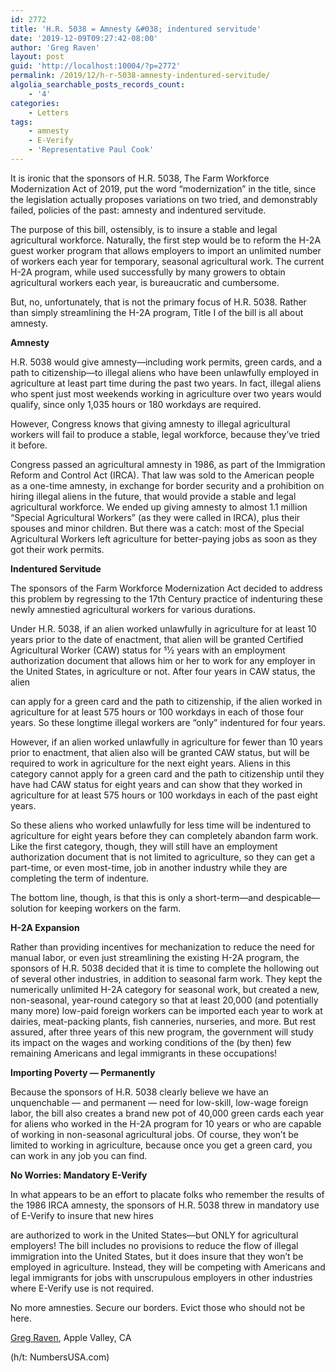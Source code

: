 ```yaml
---
id: 2772
title: 'H.R. 5038 = Amnesty &#038; indentured servitude'
date: '2019-12-09T09:27:42-08:00'
author: 'Greg Raven'
layout: post
guid: 'http://localhost:10004/?p=2772'
permalink: /2019/12/h-r-5038-amnesty-indentured-servitude/
algolia_searchable_posts_records_count:
    - '4'
categories:
    - Letters
tags:
    - amnesty
    - E-Verify
    - 'Representative Paul Cook'
---
```


It is ironic that the sponsors of H.R. 5038, The Farm Workforce Modernization Act of 2019, put the word “modernization” in the title, since the legislation actually proposes variations on two tried, and demonstrably failed, policies of the past: amnesty and indentured servitude.

The purpose of this bill, ostensibly, is to insure a stable and legal agricultural workforce. Naturally, the first step would be to reform the H-2A guest worker program that allows employers to import an unlimited number of workers each year for temporary, seasonal agricultural work. The current H-2A program, while used successfully by many growers to obtain agricultural workers each year, is bureaucratic and cumbersome.

But, no, unfortunately, that is not the primary focus of H.R. 5038. Rather than simply streamlining the H-2A program, Title I of the bill is all about amnesty.

**Amnesty**

H.R. 5038 would give amnesty—including work permits, green cards, and a path to citizenship—to illegal aliens who have been unlawfully employed in agriculture at least part time during the past two years. In fact, illegal aliens who spent just most weekends working in agriculture over two years would qualify, since only 1,035 hours or 180 workdays are required.

However, Congress knows that giving amnesty to illegal agricultural workers will fail to produce a stable, legal workforce, because they’ve tried it before.

Congress passed an agricultural amnesty in 1986, as part of the Immigration Reform and Control Act (IRCA). That law was sold to the American people as a one-time amnesty, in exchange for border security and a prohibition on hiring illegal aliens in the future, that would provide a stable and legal agricultural workforce. We ended up giving amnesty to almost 1.1 million “Special Agricultural Workers” (as they were called in IRCA), plus their spouses and minor children. But there was a catch: most of the Special Agricultural Workers left agriculture for better-paying jobs as soon as they got their work permits.

**Indentured Servitude**

The sponsors of the Farm Workforce ​Modernization​ Act decided to address this problem by regressing to the 17th Century practice of indenturing these newly amnestied agricultural workers for various durations.

Under H.R. 5038, if an alien worked unlawfully in agriculture for at least 10 years prior to the date of enactment, that alien will be granted Certified Agricultural Worker (CAW) status for 51⁄2 years with an employment authorization document that allows him or her to work for any employer in the United States, in agriculture or not. After four years in CAW status, the alien

can apply for a green card and the path to citizenship, if the alien worked in agriculture for at least 575 hours or 100 workdays in each of those four years. So these longtime illegal workers are “only” indentured for four years.

However, if an alien worked unlawfully in agriculture for fewer than 10 years prior to enactment, that alien also will be granted CAW status, but will be required to work in agriculture for the next eight years. Aliens in this category cannot apply for a green card and the path to citizenship until they have had CAW status for eight years and can show that they worked in agriculture for at least 575 hours or 100 workdays in ​each​ of the past eight years.

So these aliens who worked unlawfully for less time will be indentured to agriculture for eight years before they can completely abandon farm work. Like the first category, though, they will still have an employment authorization document that is not limited to agriculture, so they can get a part-time, or even most-time, job in another industry while they are completing the term of indenture.

The bottom line, though, is that this is only a short-term—and despicable—solution for keeping workers on the farm.

**H-2A Expansion**

Rather than providing incentives for mechanization to reduce the need for manual labor, or even just streamlining the existing H-2A program, the sponsors of H.R. 5038 decided that it is time to complete the hollowing out of several other industries, in addition to seasonal farm work. They kept the numerically unlimited H-2A category for seasonal work, but created a new, non-seasonal, year-round category so that at least 20,000 (and potentially many more) low-paid foreign workers can be imported each year to work at dairies, meat-packing plants, fish canneries, nurseries, and more. But rest assured, after three years of this new program, the government will study its impact on the wages and working conditions of the (by then) few remaining Americans and legal immigrants in these occupations!

**Importing Poverty — Permanently**

Because the sponsors of H.R. 5038 clearly believe we have an unquenchable — and permanent — need for low-skill, low-wage foreign labor, the bill also creates a brand new pot of 40,000 green cards each year for aliens who worked in the H-2A program for 10 years or who are capable of working in non-seasonal agricultural jobs. Of course, they won’t be limited to working in agriculture, because once you get a green card, you can work in any job you can find.

**No Worries: Mandatory E-Verify**

In what appears to be an effort to placate folks who remember the results of the 1986 IRCA amnesty, the sponsors of H.R. 5038 threw in mandatory use of E-Verify to insure that new hires

are authorized to work in the United States—but ONLY for agricultural employers! The bill includes no provisions to reduce the flow of illegal immigration into the United States, but it does insure that they won’t be employed in agriculture. Instead, they will be competing with Americans and legal immigrants for jobs with unscrupulous employers in other industries where E-Verify use is not required.

No more amnesties. Secure our borders. Evict those who should not be here.

[Greg Raven](https://www.gregraven.org/), Apple Valley, CA

(h/t: NumbersUSA.com)